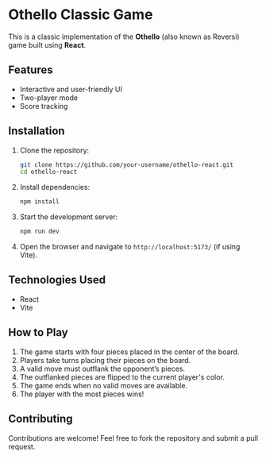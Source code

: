 # Othello Classic Game

This is a classic implementation of the **Othello** (also known as Reversi) game built using **React**.

## Features
- Interactive and user-friendly UI
- Two-player mode
- Score tracking

## Installation

1. Clone the repository:
   ```sh
   git clone https://github.com/your-username/othello-react.git
   cd othello-react
   ```

2. Install dependencies:
   ```sh
   npm install
   ```

3. Start the development server:
   ```sh
   npm run dev
   ```

4. Open the browser and navigate to `http://localhost:5173/` (if using Vite).

## Technologies Used
- React
- Vite

## How to Play
1. The game starts with four pieces placed in the center of the board.
2. Players take turns placing their pieces on the board.
3. A valid move must outflank the opponent’s pieces.
4. The outflanked pieces are flipped to the current player's color.
5. The game ends when no valid moves are available.
6. The player with the most pieces wins!


## Contributing
Contributions are welcome! Feel free to fork the repository and submit a pull request.



